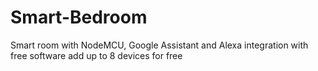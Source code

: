 # Smart-Bedroom
Smart room with NodeMCU, Google Assistant and Alexa integration with free software add up to 8 devices for free
